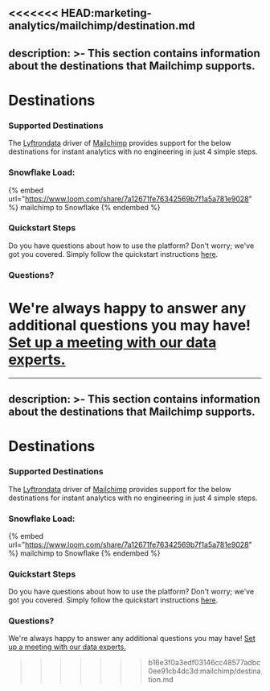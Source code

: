 <<<<<<< HEAD:marketing-analytics/mailchimp/destination.md
---
description: >-
    This section contains information about the destinations that Mailchimp
    supports.
---

# Destinations

### Supported Destinations

The [Lyftrondata](https://www.lyftrondata.com/) driver of [Mailchimp](https://www.lyftrondata.com/integration/marketing-analytics/mailchimp/) provides support for the below destinations for instant analytics with no engineering in just 4 simple steps.

### Snowflake Load:

{% embed url="https://www.loom.com/share/7a12671fe76342569b7f1a5a781e9028" %}
mailchimp to Snowflake
{% endembed %}

### Quickstart Steps

Do you have questions about how to use the platform? Don't worry; we've got you covered. Simply follow the quickstart instructions [here](../../../quickstart-steps.md).

### Questions? <a href="#questions" id="questions"></a>

We're always happy to answer any additional questions you may have! [Set up a meeting with our data experts.](https://www.lyftrondata.com/book-a-meeting/)
=======
---
description: >-
    This section contains information about the destinations that Mailchimp
    supports.
---

# Destinations

### Supported Destinations

The [Lyftrondata](https://www.lyftrondata.com/) driver of [Mailchimp](https://www.lyftrondata.com/integration/marketing-analytics/mailchimp/) provides support for the below destinations for instant analytics with no engineering in just 4 simple steps.

### Snowflake Load:

{% embed url="https://www.loom.com/share/7a12671fe76342569b7f1a5a781e9028" %}
mailchimp to Snowflake
{% endembed %}

### Quickstart Steps

Do you have questions about how to use the platform? Don't worry; we've got you covered. Simply follow the quickstart instructions [here](../../../quickstart-steps.md).

### Questions? <a href="#questions" id="questions"></a>

We're always happy to answer any additional questions you may have! [Set up a meeting with our data experts.](https://www.lyftrondata.com/book-a-meeting/)
>>>>>>> b16e3f0a3edf03146cc48577adbc0ee91cb4dc3d:mailchimp/destination.md
